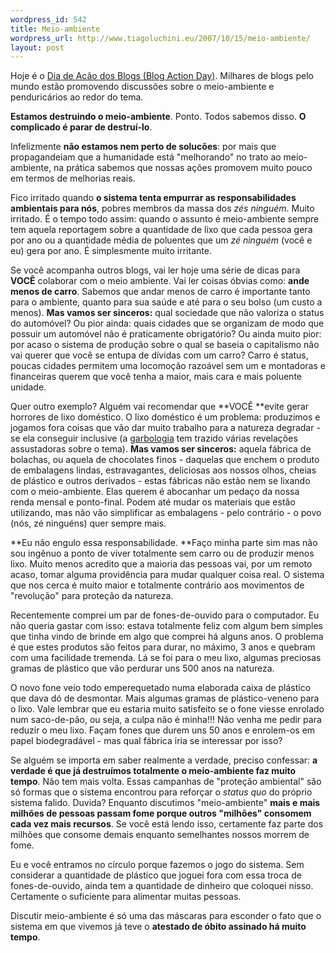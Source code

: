 ```yaml
--- 
wordpress_id: 542
title: Meio-ambiente
wordpress_url: http://www.tiagoluchini.eu/2007/10/15/meio-ambiente/
layout: post
---
```

Hoje é o [Dia de Acão dos Blogs (Blog Action Day)](http://blogactionday.org/br). Milhares de blogs pelo mundo estão promovendo discussões sobre o meio-ambiente e penduricários ao redor do tema.

**Estamos destruindo o meio-ambiente**. Ponto. Todos sabemos disso. **O complicado é parar de destruí-lo**.

Infelizmente **não estamos nem perto de solucões**: por mais que propagandeiam que a humanidade está "melhorando" no trato ao meio-ambiente, na prática sabemos que nossas ações promovem muito pouco em termos de melhorias reais.

Fico irritado quando **o sistema tenta empurrar as responsabilidades ambientais para nós**, pobres membros da massa dos _zés ninguém_. Muito irritado. É o tempo todo assim: quando o assunto é meio-ambiente sempre tem aquela reportagem sobre a quantidade de lixo que cada pessoa gera por ano ou a quantidade média de poluentes que um _zé ninguém_ (você e eu) gera por ano. É simplesmente muito irritante.

Se você acompanha outros blogs, vai ler hoje uma série de dicas para **VOCÊ** colaborar com o meio ambiente. Vai ler coisas óbvias como: **ande menos de carro**. Sabemos que andar menos de carro é importante tanto para o ambiente, quanto para sua saúde e até para o seu bolso (um custo a menos). **Mas vamos ser sinceros:** qual sociedade que não valoriza o status do automóvel? Ou pior ainda: quais cidades que se organizam de modo que possuir um automóvel não é praticamente obrigatório? Ou ainda muito pior: por acaso o sistema de produção sobre o qual se baseia o capitalismo não vai querer que você se entupa de dívidas com um carro? Carro é status, poucas cidades permitem uma locomoção razoável sem um e montadoras e financeiras querem que você tenha a maior, mais cara e mais poluente unidade.

Quer outro exemplo? Alguém vai recomendar que **VOCÊ **evite gerar horrores de lixo doméstico. O lixo doméstico é um problema: produzimos e jogamos fora coisas que vão dar muito trabalho para a natureza degradar - se ela conseguir inclusive (a [garbologia](http://en.wikipedia.org/wiki/Garbology) tem trazido várias revelações assustadoras sobre o tema). **Mas vamos ser sinceros:** aquela fábrica de bolachas, ou aquela de chocolates finos - daquelas que enchem o produto de embalagens lindas, estravagantes, deliciosas aos nossos olhos, cheias de plástico e outros derivados - estas fábricas não estão nem se lixando com o meio-ambiente. Elas querem é abocanhar um pedaço da nossa renda mensal e ponto-final. Podem até mudar os materiais que estão utilizando, mas não vão simplificar as embalagens - pelo contrário - o povo (nós, zé ninguéns) quer sempre mais.

**Eu não engulo essa responsabilidade. **Faço minha parte sim mas não sou ingênuo a ponto de viver totalmente sem carro ou de produzir menos lixo. Muito menos acredito que a maioria das pessoas vai, por um remoto acaso, tomar alguma providência para mudar qualquer coisa real. O sistema que nos cerca é muito maior e totalmente contrário aos movimentos de "revolução" para proteção da natureza.

Recentemente comprei um par de fones-de-ouvido para o computador. Eu não queria gastar com isso: estava totalmente feliz com algum bem simples que tinha vindo de brinde em algo que comprei há alguns anos. O problema é que estes produtos são feitos para durar, no máximo, 3 anos e quebram com uma facilidade tremenda. Lá se foi para o meu lixo, algumas preciosas gramas de plástico que vão perdurar uns 500 anos na natureza.

O novo fone veio todo emperequetado numa elaborada caixa de plástico que dava dó de desmontar. Mais algumas gramas de plástico-veneno para o lixo. Vale lembrar que eu estaria muito satisfeito se o fone viesse enrolado num saco-de-pão, ou seja, a culpa não é minha!!! Não venha me pedir para reduzir o meu lixo. Façam fones que durem uns 50 anos e enrolem-os em papel biodegradável - mas qual fábrica iria se interessar por isso?

Se alguém se importa em saber realmente a verdade, preciso confessar: **a verdade é que já destruímos totalmente o meio-ambiente faz muito tempo**. Não tem mais volta. Essas campanhas de "proteção ambiental" são só formas que o sistema encontrou para reforçar o _status quo_ do próprio sistema falido. Duvida? Enquanto discutimos "meio-ambiente" **mais e mais milhões de pessoas passam fome porque outros "milhões" consomem cada vez mais recursos**. Se você está lendo isso, certamente faz parte dos milhões que consome demais enquanto semelhantes nossos morrem de fome.

Eu e você entramos no círculo porque fazemos o jogo do sistema. Sem considerar a quantidade de plástico que joguei fora com essa troca de fones-de-ouvido, ainda tem a quantidade de dinheiro que coloquei nisso. Certamente o suficiente para alimentar muitas pessoas.

Discutir meio-ambiente é só uma das máscaras para esconder o fato que o sistema em que vivemos já teve o **atestado de óbito assinado há muito tempo**.
